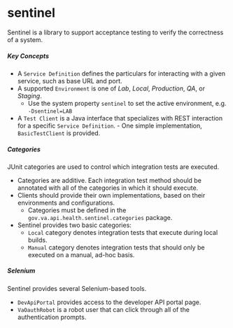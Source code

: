 # sentinel

Sentinel is a library to support acceptance testing to verify the correctness of a system.

##### Key Concepts
- A `Service Definition` defines the particulars for interacting with a given service, such as base
  URL and port.
- A supported `Environment` is one of _Lab_, _Local_, _Production_, _QA_, or _Staging_.
     - Use the system property `sentinel` to set the active environment, e.g. `-Dsentinel=LAB`
- A `Test Client` is a Java interface that specializes with REST interaction for a specific `Service Definition`.
      - One simple implementation, `BasicTestClient` is provided.

##### Categories
JUnit categories are used to control which integration tests are executed.
- Categories are additive. Each integration test method should be annotated with all of the categories in which it should execute.
- Clients should provide their own implementations, based on their environments and configurations.
     - Categories must be defined in the `gov.va.api.health.sentinel.categories` package.
- Sentinel provides two basic categories:
     - `Local` category denotes integration tests that execute during local builds.
     - `Manual` category denotes integration tests that should only be executed on a manual, ad-hoc basis.

##### Selenium
Sentinel provides several Selenium-based tools.
- `DevApiPortal` provides access to the developer API portal page.
- `VaOauthRobot` is a robot user that can click through all of the authentication prompts.

